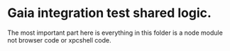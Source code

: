 # Gaia integration test shared logic.

The most important part here is everything in this folder is a node
module not browser code or xpcshell code.
